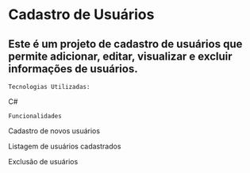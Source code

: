 # Cadastro de Usuários

## Este é um projeto de cadastro de usuários que permite adicionar, editar, visualizar e excluir informações de usuários.
```
Tecnologias Utilizadas:
```
C#

```
Funcionalidades
```
Cadastro de novos usuários

Listagem de usuários cadastrados

Exclusão de usuários
